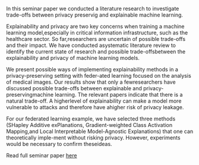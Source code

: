 <!--
.. title: Trade-offs between Privacy-Preserving and Explainable Machine Learning in Healthcare
.. slug: trade-off-exml-ppml
.. date: 2020-11-16 10:30:13 UTC+01:00
.. tags: AI, Paper, Learning, Tech
.. category: Tech
.. link: 
.. description: 
.. type: text
.. status: 
-->

In this seminar paper we conducted a literature research to investigate trade-offs between privacy preservig and explainable machine learning.
<!-- TEASER_END -->

Explainability and privacy are two key concerns when training a machine learning model,especially in critical information infrastructure, such as the healthcare sector.  So far,researchers are uncertain of possible trade-offs and their impact. We have conducted asystematic literature review to identify the current state of research and possible trade-offsbetween the explainability and privacy of machine learning models.

We present possible ways of implementing explainability methods in a privacy-preserving setting with feder-ated learning focused on the analysis of medical images. Our results show that only a fewresearchers have discussed possible trade-offs between explainable and privacy-preservingmachine learning. The relevant papers indicate that there is a natural trade-off. A higherlevel of explainability can make a model more vulnerable to attacks and therefore have ahigher risk of privacy leakage. 

For our federated learning example, we have selected three methods (SHapley Additive exPlanations, Gradient-weighted Class Activation Mapping,and Local Interpretable Model-Agnostic Explanations) that one can theoretically imple-ment without risking privacy. However, experiments would be necessary to confirm theseideas.

Read full seminar paper [here](/docs/AIFB_Seminararbeit-10.pdf)
